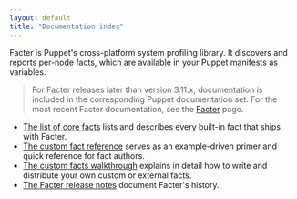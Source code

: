 ```yaml
---
layout: default
title: "Documentation index"
---
```


Facter is Puppet's cross-platform system profiling library. It discovers and reports per-node facts, which are available in your Puppet manifests as variables.

> For Facter releases later than version 3.11.x, documentation is included in the corresponding Puppet documentation set. For the most recent Facter documentation, see the [Facter](https://puppet.com/docs/puppet/latest/facter.html) page.

* [The list of core facts](./core_facts.html) lists and describes every built-in fact that ships with Facter.
* [The custom fact reference](./fact_overview.html) serves as an example-driven primer and quick reference for fact authors.
* [The custom facts walkthrough](./custom_facts.html) explains in detail how to write and distribute your own custom or external facts.
* [The Facter release notes](./release_notes.html) document Facter's history.
